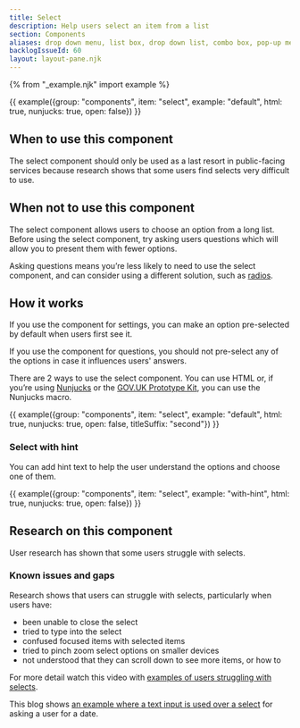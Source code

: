 ```yaml
---
title: Select
description: Help users select an item from a list
section: Components
aliases: drop down menu, list box, drop down list, combo box, pop-up menu
backlogIssueId: 60
layout: layout-pane.njk
---
```


{% from "_example.njk" import example %}

{{ example({group: "components", item: "select", example: "default", html: true, nunjucks: true, open: false}) }}

## When to use this component

The select component should only be used as a last resort in public-facing services because research shows that some users find selects very difficult to use.

## When not to use this component

The select component allows users to choose an option from a long list. Before using the select component, try asking users questions which will allow you to present them with fewer options.

Asking questions means you’re less likely to need to use the select component, and can consider using a different solution, such as [radios](/components/radios/).

## How it works

If you use the component for settings, you can make an option pre-selected by default when users first see it.

If you use the component for questions, you should not pre-select any of the options in case it influences users' answers.

There are 2 ways to use the select component. You can use HTML or, if you’re using [Nunjucks](https://mozilla.github.io/nunjucks/) or the [GOV.UK Prototype Kit](https://prototype-kit.service.gov.uk),  you can use the Nunjucks macro.

{{ example({group: "components", item: "select", example: "default", html: true, nunjucks: true, open: false, titleSuffix: "second"}) }}

### Select with hint

You can add hint text to help the user understand the options and choose one of them.

{{ example({group: "components", item: "select", example: "with-hint", html: true, nunjucks: true, open: false}) }}

## Research on this component

User research has shown that some users struggle with selects.

### Known issues and gaps

Research shows that users can struggle with selects, particularly when users have:
  - been unable to close the select
  - tried to type into the select
  - confused focused items with selected items
  - tried to pinch zoom select options on smaller devices
  - not understood that they can scroll down to see more items, or how to

 For more detail watch this video with [examples of users struggling with selects](https://www.youtube.com/watch?v=CUkMCQR4TpY).

 This blog shows [an example where a text input is used over a select](https://designnotes.blog.gov.uk/2013/12/05/asking-for-a-date-of-birth/) for asking a user for a date.
